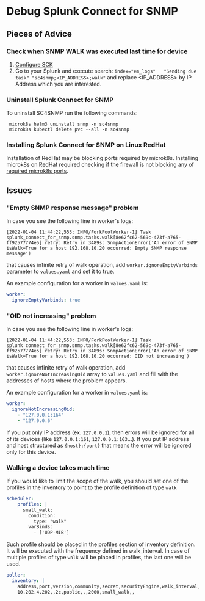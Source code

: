 # Debug Splunk Connect for SNMP

## Pieces of Advice

### Check when SNMP WALK was executed last time for device
1. [Configure SCK](gettingstarted/sck-installation.md)
2. Go to your Splunk and execute search: `index="em_logs"   "Sending due task" "sc4snmp;<IP_ADDRESS>;walk"` 
and replace <IP_ADDRESS> by IP Address which you are interested. 

### Uninstall Splunk Connect for SNMP
To uninstall SC4SNMP run the following commands:

```
 microk8s helm3 uninstall snmp -n sc4snmp
 microk8s kubectl delete pvc --all -n sc4snmp
```

### Installing Splunk Connect for SNMP on Linux RedHat 
Installation of RedHat may be blocking ports required by microk8s. Installing microk8s on RedHat 
required checking if the firewall is not blocking any of [required microk8s ports](https://microk8s.io/docs/ports). 

## Issues

### "Empty SNMP response message" problem
In case you see the following line in worker's logs:

```log
[2022-01-04 11:44:22,553: INFO/ForkPoolWorker-1] Task splunk_connect_for_snmp.snmp.tasks.walk[8e62fc62-569c-473f-a765-ff92577774e5] retry: Retry in 3489s: SnmpActionError('An error of SNMP isWalk=True for a host 192.168.10.20 occurred: Empty SNMP response message')
```
that causes infinite retry of walk operation, add `worker.ignoreEmptyVarbinds` parameter to `values.yaml` and set it to true.

An example configuration for a worker in `values.yaml` is:

```yaml
worker:
  ignoreEmptyVarbinds: true
```

### "OID not increasing" problem
In case you see the following line in worker's logs:

```log
[2022-01-04 11:44:22,553: INFO/ForkPoolWorker-1] Task splunk_connect_for_snmp.snmp.tasks.walk[8e62fc62-569c-473f-a765-ff92577774e5] retry: Retry in 3489s: SnmpActionError('An error of SNMP isWalk=True for a host 192.168.10.20 occurred: OID not increasing')
```
that causes infinite retry of walk operation, add `worker.ignoreNotIncreasingOid` array to `values.yaml` and fill with the addresses of hosts where the problem appears.

An example configuration for a worker in `values.yaml` is:

```yaml
worker:
  ignoreNotIncreasingOid:
    - "127.0.0.1:164"
    - "127.0.0.6"
```

If you put only IP address (ex. `127.0.0.1`), then errors will be ignored for all of its devices (like `127.0.0.1:161`, 
`127.0.0.1:163`...). If you put IP address and host structured as `{host}:{port}` that means the error will be ignored only for this device.

### Walking a device takes much time
If you would like to limit the scope of the walk, you should set one of the profiles in the inventory to point to the profile definition of type `walk`
```yaml
scheduler:
    profiles: |
      small_walk:
        condition: 
          type: "walk"
        varBinds:
          - ['UDP-MIB']
``` 
Such profile should be placed in the profiles section of inventory definition. It will be executed with the frequency defined in walk_interval.
In case of multiple profiles of type `walk` will be placed in profiles, the last one will be used.

```yaml
poller:
  inventory: |
    address,port,version,community,secret,securityEngine,walk_interval,profiles,SmartProfiles,delete
    10.202.4.202,,2c,public,,,2000,small_walk,,
```
